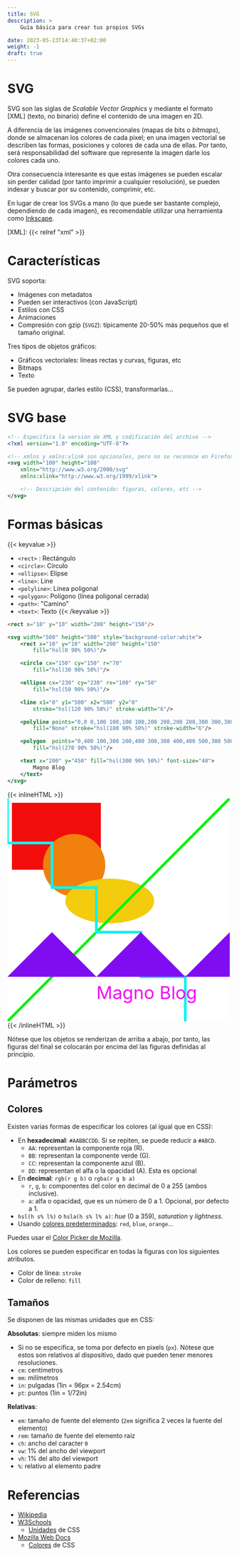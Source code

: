 ```yaml
---
title: SVG
description: >
    Guía básica para crear tus propios SVGs

date: 2023-05-23T14:40:37+02:00
weight: -1
draft: true
---
```


# SVG

SVG son las siglas de _Scalable Vector Graphics_ y mediante el formato [XML]
(texto, no binario) define el contenido de una imagen en 2D.

A diferencia de las imágenes convencionales (mapas de bits o _bitmaps_), donde
se almacenan los colores de cada pixel; en una imagen vectorial se describen
las formas, posiciones y colores de cada una de ellas. Por tanto, será
responsabilidad del software que represente la imagen darle los colores cada
uno.

Otra consecuencia interesante es que estas imágenes se pueden escalar sin
perder calidad (por tanto imprimir a cualquier resolución), se pueden indexar y
buscar por su contenido, comprimir, etc.

En lugar de crear los SVGs a mano (lo que puede ser bastante complejo,
dependiendo de cada imagen), es recomendable utilizar una herramienta como
[Inkscape].

[Inkscape]: https://inkscape.org/es/
[XML]: {{< relref "xml" >}}


# Características

SVG soporta:

- Imágenes con metadatos
- Pueden ser interactivos (con JavaScript)
- Estilos con CSS
- Animaciones
- Compresión con gzip (`SVGZ`): típicamente 20-50% más pequeños que el tamaño
  original.

Tres tipos de objetos gráficos:

- Gráficos vectoriales: líneas rectas y curvas, figuras, etc
- Bitmaps
- Texto

Se pueden agrupar, darles estilo (CSS), transformarlas...


# SVG base

```svg
<!-- Especifica la versión de XML y codificación del archivo -->
<?xml version="1.0" encoding="UTF-8"?>

<!-- xmlns y xmlns:xlink son opcionales, pero no se reconoce en Firefox como SVG -->
<svg width="100" height="100"
    xmlns="http://www.w3.org/2000/svg"
    xmlns:xlink="http://www.w3.org/1999/xlink">

    <!-- Descripción del contenido: figuras, colores, etc -->
</svg>
```

# Formas básicas

{{< keyvalue >}}
- `<rect>` : Rectángulo
- `<circle>`: Círculo
- `<ellipse>`: Elipse
- `<line>`: Line
- `<polyline>`: Línea poligonal
- `<polygon>`: Polígono (línea poligonal cerrada)
- `<path>`: "Camino"
- `<text>`: Texto
{{< /keyvalue >}}

```html
<rect x="10" y="10" width="200" height="150"/>
```


```svg
<svg width="500" height="500" style="background-color:white">
    <rect x="10" y="10" width="200" height="150"
        fill="hsl(0 90% 50%)"/>

    <circle cx="150" cy="150" r="70"
        fill="hsl(30 90% 50%)"/>

    <ellipse cx="230" cy="230" rx="100" ry="50"
        fill="hsl(50 90% 50%)"/>

    <line x1="0" y1="500" x2="500" y2="0"
        stroke="hsl(120 90% 50%)" stroke-width="6"/>

    <polyline points="0,0 0,100 100,100 100,200 200,200 200,300 300,300 300,400 400,400 400,500"
        fill="None" stroke="hsl(180 90% 50%)" stroke-width="6"/>

    <polygon  points="0,400 100,300 200,400 300,300 400,400 500,300 500,400"
        fill="hsl(270 90% 50%)"/>

    <text x="200" y="450" fill="hsl(300 90% 50%)" font-size="40">
        Magno Blog
    </text>
</svg>
```

{{< inlineHTML >}}
<svg width="500" height="500" style="background-color:white">
    <rect     x="10"   y="10" width="200" height="150" fill="hsl(0 90% 50%)"/>
    <circle  cx="150" cy="150" r="70"                  fill="hsl(30 90% 50%)"/>
    <ellipse cx="230" cy="230" rx="100" ry="50"        fill="hsl(50 90% 50%)"/>
    <line    x1="0"   y1="500" x2="500" y2="0"     stroke="hsl(120 90% 50%)" stroke-width="6"/>
    <polyline points="0,0 0,100 100,100 100,200 200,200 200,300 300,300 300,400 400,400 400,500"
        fill="None" stroke="hsl(180 90% 50%)" stroke-width="6"/>
    <polygon  points="0,400 100,300 200,400 300,300 400,400 500,300 500,400"
        fill="hsl(270 90% 50%)"/>
    <text x="200" y="450" fill="hsl(300 90% 50%)" font-size="40">Magno Blog</text>
</svg>
{{< /inlineHTML >}}

Nótese que los objetos se renderizan de arriba a abajo, por tanto, las figuras
del final se colocarán por encima del las figuras definidas al principio.

# Parámetros

## Colores

Existen varias formas de especificar los colores (al igual que en CSS):

- En **hexadecimal**: `#AABBCCDD`. Si se repiten, se puede reducir a `#ABCD`.
    - `AA`: representan la componente roja (R).
    - `BB`: representan la componente verde (G).
    - `CC`: representan la componente azul (B).
    - `DD`: representan el alfa o la opacidad (A). Esta es opcional
- En **decimal**: `rgb(r g b)` o `rgba(r g b a)`
    - `r`, `g`, `b`: componentes del color en decimal de 0 a 255 (ambos inclusive).
    - `a`: alfa o opacidad, que es un número de 0 a 1. Opcional, por defecto a 1.
- `hsl(h s% l%)` o `hsla(h s% l% a)`: _hue_ (0 a 359), _saturation_ y _lightness_.
- Usando [colores predeterminados]: `red`, `blue`, `orange`...

Puedes usar el [Color Picker de Mozilla].

[colores predeterminados]: https://www.w3schools.com/cssref/css_colors.php
[Color Picker de Mozilla]: https://mdn.github.io/css-examples/tools/color-picker/

Los colores se pueden especificar en todas la figuras con los siguientes
atributos.

- Color de línea: `stroke`
- Color de relleno: `fill`

## Tamaños

Se disponen de las mismas unidades que en CSS:

**Absolutas**: siempre miden los mismo

- Si no se especifica, se toma por defecto en pixels (`px`). Nótese que
  estos son relativos al dispositivo, dado que pueden tener menores
  resoluciones.
- `cm`: centímetros
- `mm`: milímetros
- `in`: pulgadas (1in = 96px = 2.54cm)
- `pt`: puntos (1in = 1/72in)

**Relativas**:

- `em`: tamaño de fuente del elemento (`2em` significa 2 veces la fuente del elemento)
- `rem`: tamaño de fuente del elemento raíz
- `ch`: ancho del caracter `0`
- `vw`: 1% del ancho del viewport
- `vh`: 1% del alto del viewport
- `%`: relativo al elemento padre


# Referencias

- [Wikipedia]
- [W3Schools]
    - [Unidades] de CSS
- [Mozilla Web Docs]
    - [Colores] de CSS

[Wikipedia]: https://en.wikipedia.org/wiki/SVG
[W3Schools]: https://www.w3schools.com/graphics/svg_intro.asp
[Unidades]: https://www.w3schools.com/cssref/css_units.php
[Mozilla Web Docs]: https://developer.mozilla.org/en-US/docs/Web/SVG/
[Colores]: https://developer.mozilla.org/es/docs/Web/CSS/color



